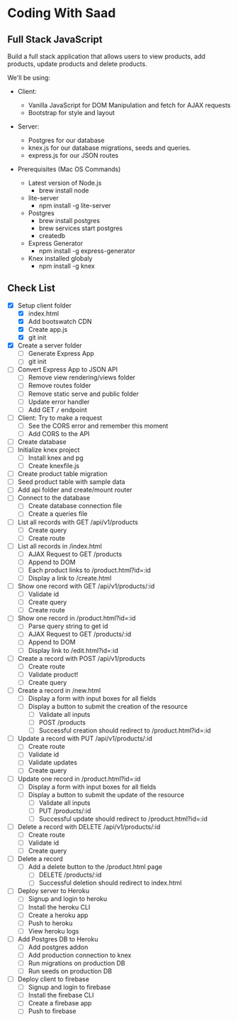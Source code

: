 # Coding With Saad

## Full Stack JavaScript

Build a full stack application that allows users to view products, add products, update products and delete products.

We'll be using:

-   Client:
    -   Vanilla JavaScript for DOM Manipulation and fetch for AJAX requests
    -   Bootstrap for style and layout
-   Server:

    -   Postgres for our database
    -   knex.js for our database migrations, seeds and queries.
    -   express.js for our JSON routes

-   Prerequisites (Mac OS Commands)
    -   Latest version of Node.js
        -   brew install node
    -   lite-server
        -   npm install -g lite-server
    -   Postgres
        -   brew install postgres
        -   brew services start postgres
        -   createdb
    -   Express Generator
        -   npm install -g express-generator
    -   Knex installed globaly
        -   npm install -g knex

## Check List

-   [x] Setup client folder
    -   [x] index.html
    -   [x] Add bootswatch CDN
    -   [x] Create app.js
    -   [x] git init
-   [x] Create a server folder
    -   [ ] Generate Express App
    -   [ ] git init
-   [ ] Convert Express App to JSON API
    -   [ ] Remove view rendering/views folder
    -   [ ] Remove routes folder
    -   [ ] Remove static serve and public folder
    -   [ ] Update error handler
    -   [ ] Add GET `/` endpoint
-   [ ] Client: Try to make a request
    -   [ ] See the CORS error and remember this moment
    -   [ ] Add CORS to the API
-   [ ] Create database
-   [ ] Initialize knex project
    -   [ ] Install knex and pg
    -   [ ] Create knexfile.js
-   [ ] Create product table migration
-   [ ] Seed product table with sample data
-   [ ] Add api folder and create/mount router
-   [ ] Connect to the database
    -   [ ] Create database connection file
    -   [ ] Create a queries file
-   [ ] List all records with GET /api/v1/products
    -   [ ] Create query
    -   [ ] Create route
-   [ ] List all records in /index.html
    -   [ ] AJAX Request to GET /products
    -   [ ] Append to DOM
    -   [ ] Each product links to /product.html?id=:id
    -   [ ] Display a link to /create.html
-   [ ] Show one record with GET /api/v1/products/:id
    -   [ ] Validate id
    -   [ ] Create query
    -   [ ] Create route
-   [ ] Show one record in /product.html?id=:id
    -   [ ] Parse query string to get id
    -   [ ] AJAX Request to GET /products/:id
    -   [ ] Append to DOM
    -   [ ] Display link to /edit.html?id=:id
-   [ ] Create a record with POST /api/v1/products
    -   [ ] Create route
    -   [ ] Validate product!
    -   [ ] Create query
-   [ ] Create a record in /new.html
    -   [ ] Display a form with input boxes for all fields
    -   [ ] Display a button to submit the creation of the resource
        -   [ ] Validate all inputs
        -   [ ] POST /products
        -   [ ] Successful creation should redirect to /product.html?id=:id
-   [ ] Update a record with PUT /api/v1/products/:id
    -   [ ] Create route
    -   [ ] Validate id
    -   [ ] Validate updates
    -   [ ] Create query
-   [ ] Update one record in /product.html?id=:id
    -   [ ] Display a form with input boxes for all fields
    -   [ ] Display a button to submit the update of the resource
        -   [ ] Validate all inputs
        -   [ ] PUT /products/:id
        -   [ ] Successful update should redirect to /product.html?id=:id
-   [ ] Delete a record with DELETE /api/v1/products/:id
    -   [ ] Create route
    -   [ ] Validate id
    -   [ ] Create query
-   [ ] Delete a record
    -   [ ] Add a delete button to the /product.html page
        -   [ ] DELETE /products/:id
        -   [ ] Successful deletion should redirect to index.html
-   [ ] Deploy server to Heroku
    -   [ ] Signup and login to heroku
    -   [ ] Install the heroku CLI
    -   [ ] Create a heroku app
    -   [ ] Push to heroku
    -   [ ] View heroku logs
-   [ ] Add Postgres DB to Heroku
    -   [ ] Add postgres addon
    -   [ ] Add production connection to knex
    -   [ ] Run migrations on production DB
    -   [ ] Run seeds on production DB
-   [ ] Deploy client to firebase
    -   [ ] Signup and login to firebase
    -   [ ] Install the firebase CLI
    -   [ ] Create a firebase app
    -   [ ] Push to firebase
